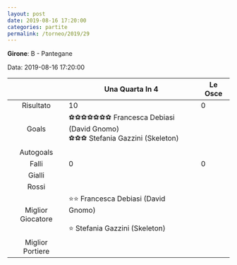 ```yaml
---
layout: post
date: 2019-08-16 17:20:00
categories: partite
permalink: /torneo/2019/29
---
```

**Girone**: B - Pantegane

Data: 2019-08-16 17:20:00

| | Una Quarta In 4 | Le Osce |
|:-----:|-----|-----|
Risultato|10|0
Goals|⚽⚽⚽⚽⚽⚽⚽ Francesca Debiasi (David Gnomo)<br/>⚽⚽⚽ Stefania Gazzini (Skeleton)|
Autogoals||
Falli|0|0
Gialli||
Rossi||
Miglior Giocatore|⭐⭐ Francesca Debiasi (David Gnomo)<br/><br/>⭐ Stefania Gazzini (Skeleton)<br/>|
Miglior Portiere||